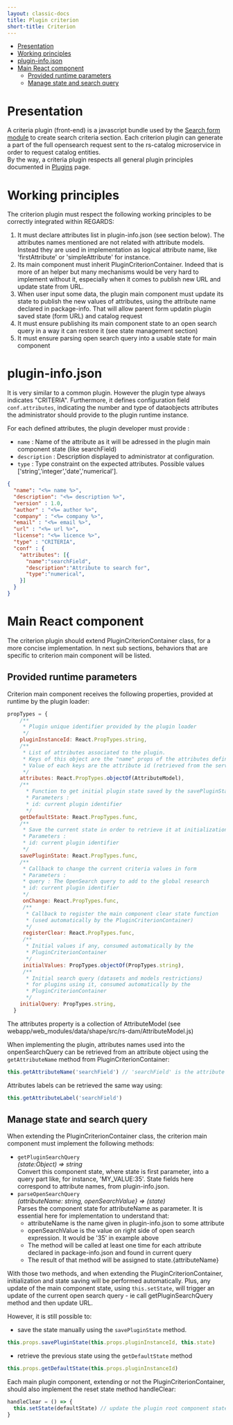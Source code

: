 ```yaml
---
layout: classic-docs
title: Plugin criterion
short-title: Criterion
---
```


<!-- START doctoc generated TOC please keep comment here to allow auto update -->
<!-- DON'T EDIT THIS SECTION, INSTEAD RE-RUN doctoc TO UPDATE -->


- [Presentation](#presentation)
- [Working principles](#working-principles)
- [plugin-info.json](#plugin-infojson)
- [Main React component](#main-react-component)
  - [Provided runtime parameters](#provided-runtime-parameters)
  - [Manage state and search query](#manage-state-and-search-query)

<!-- END doctoc generated TOC please keep comment here to allow auto update -->


# Presentation

A criteria plugin (front-end) is a javascript bundle used by the [Search form module](/frontend/modules/search-form/) to create search criteria section. Each criterion plugin can generate a part of the full opensearch request sent to the rs-catalog microservice in order to request catalog entities.  
By the way, a criteria plugin respects all general plugin principles documented in [Plugins](/frontend/plugins/plugins/) page.

# Working principles

The criterion plugin must respect the following working principles to be correctly integrated within REGARDS:
1. It must declare attributes list in plugin-info.json (see section below). The attributes names mentioned are not related with attribute models. Instead they are used in implementation as logical attribute name, like 'firstAttribute' or 'simpleAttribute' for instance.
1. Its main component must inherit PluginCriterionContainer.
Indeed that is more of an helper but many mechanisms would be very hard to implement without it, especially when it comes to publish new URL and update state from URL.
1. When user input some data, the plugin main component must update its state to publish the new values of attributes, using the attribute name declared in package-info. That will allow parent form updatin plugin saved state (form URL) and catalog request
1. It must ensure publishing its main component state to an open search query in a way it can restore it (see state management section)
1. It must ensure parsing open search query into a usable state for main component

# plugin-info.json

It is very similar to a common plugin. However the plugin type always indicates "CRITERIA".
Furthermore, it defines configuration field `conf.attributes`, indicating the number and type of dataobjects attributes the administrator should provide to the plugin runtime instance.
  
For each defined attributes, the plugin developer must provide :
 - `name` : Name of the attribute as it will be adressed in the plugin main component state (like searchField)
 - `description` : Description displayed to administrator at configuration.
 - `type` : Type constraint on the expected attributes. Possible values ['string','integer','date','numerical'].

```json
{
  "name": "<%= name %>",
  "description": "<%= description %>",
  "version" : 1.0,
  "author" : "<%= author %>",
  "company" : "<%= company %>",
  "email" : "<%= email %>",
  "url" : "<%= url %>",
  "license": "<%= licence %>",
  "type" : "CRITERIA",
  "conf" : {
    "attributes": [{
      "name":"searchField",
      "description":"Attribute to search for",
      "type":"numerical",
    }]
  }
}
```

# Main React component 

The criterion plugin should extend PluginCriterionContainer class, for a more concise implementation. In next sub sections, behaviors that are specific to criterion main component will be listed.

## Provided runtime parameters

Criterion main component receives the following properties, provided at runtime by the plugin loader:

```js
propTypes = {
    /**
     * Plugin unique identifier provided by the plugin loader
     */
    pluginInstanceId: React.PropTypes.string,
    /**
     * List of attributes associated to the plugin.
     * Keys of this object are the "name" props of the attributes defined in the plugin-info.json
     * Value of each keys are the attribute id (retrieved from the server) associated
     */
    attributes: React.PropTypes.objectOf(AttributeModel),
    /**
      * Function to get initial plugin state saved by the savePluginState
      * Parameters :
      * id: current plugin identifier
      */
    getDefaultState: React.PropTypes.func,
    /**
     * Save the current state in order to retrieve it at initialization with getDefaultState
     * Parameters :
     * id: current plugin identifier
     */
    savePluginState: React.PropTypes.func,
    /**
     * Callback to change the current criteria values in form
     * Parameters :
     * query : The OpenSearch query to add to the global research
     * id: current plugin identifier
     */
     onChange: React.PropTypes.func,
     /**
      * Callback to register the main component clear state function
      * (used automatically by the PluginCriterionContainer)
      */
     registerClear: React.PropTypes.func,
     /**
      * Initial values if any, consumed automatically by the 
      * PluginCriterionContainer
      */
     initialValues: PropTypes.objectOf(PropTypes.string),
     /**
      * Initial search query (datasets and models restrictions) 
      * for plugins using it, consumed automatically by the 
      * PluginCriterionContainer
      */
    initialQuery: PropTypes.string,
  }
```
The attributes property is a collection of AttributeModel (see webapp/web_modules/data/shape/src/rs-dam/AttributeModel.js)  

When implementing the plugin, attributes names used into the onpenSearchQuery can be retrieved from an attribute object using the `getAttributeName` method from PluginCriterionContainer:
```js
this.getAttributeName('searchField') // 'searchField' is the attribute name from previous 'plugin-info.json' example 

```

Attributes labels can be retrieved the same way using:
```js
this.getAttributeLabel('searchField')
```

## Manage state and search query

When extending the PluginCriterionContainer class, the criterion main component must implement the following methods:
* `getPluginSearchQuery`  
*(state:Object) => string*  
Convert this component state, where state is first parameter, into a query part like, for instance, 'MY_VALUE:35'. State fields here correspond to attribute names, from plugin-info.json.
* `parseOpenSearchQuery`  
*(attributeName: string, openSearchValue} => (state)*  
Parses the component state for attributeName as parameter. It is essential here for implementation to understand that:
  * attributeName is the name given in plugin-info.json to some attribute
  * openSearchValue is the value on right side of open search expression. It would be '35' in example above
  * The method will be called at least one time for each attribute declared in package-info.json and found in current query
  * The result of that method will be assigned to state.{attributeName}

With those two methods, and when extending the PluginCriterionContainer, initialization and state saving will be performed automatically. Plus, any update of the main component state, using `this.setState`, will trigger an update of the current open search query - ie call getPluginSearchQuery method and then update URL.

However, it is still possible to:
* save the state manually using the `savePluginState` method.  
```js
this.props.savePluginState(this.props.pluginInstanceId, this.state)
```
* retrieve the previous state using the `getDefaultState` method
```js
this.props.getDefaultState(this.props.pluginInstanceId)
```

Each main plugin component, extending or not the PluginCriterionContainer, should also implement the reset state method handleClear:
```js
handleClear = () => {
  this.setState(defaultState) // update the plugin root component state to clear user input
}
```
